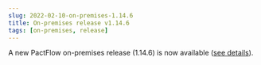 ```yaml
---
slug: 2022-02-10-on-premises-1.14.6
title: On-premises release v1.14.6
tags: [on-premises, release]
---
```


A new PactFlow on-premises release (1.14.6) is now available ([see details](https://docs.pactflow.io/docs/on-premises/releases/1.14.6)).
